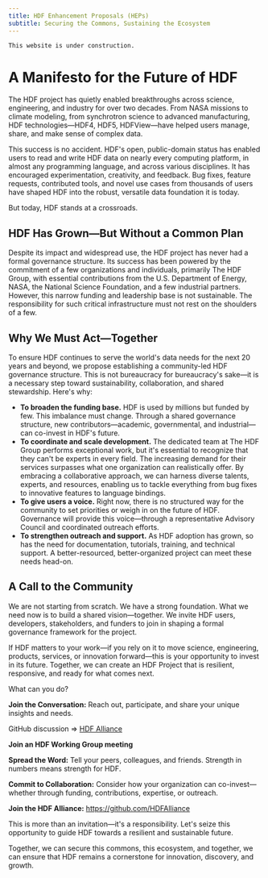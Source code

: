 ```yaml
---
title: HDF Enhancement Proposals (HEPs)
subtitle: Securing the Commons, Sustaining the Ecosystem
---
```


```{attention}
This website is under construction.
```

# A Manifesto for the Future of HDF

The HDF project has quietly enabled breakthroughs across science, engineering, and industry for over two decades. From NASA missions to climate modeling, from synchrotron science to advanced manufacturing, HDF technologies—HDF4, HDF5, HDFView—have helped users manage, share, and make sense of complex data.

This success is no accident. HDF's open, public-domain status has enabled users to read and write HDF data on nearly every computing platform, in almost any programming language, and across various disciplines. It has encouraged experimentation, creativity, and feedback. Bug fixes, feature requests, contributed tools, and novel use cases from thousands of users have shaped HDF into the robust, versatile data foundation it is today.

But today, HDF stands at a crossroads.

## HDF Has Grown—But Without a Common Plan

Despite its impact and widespread use, the HDF project has never had a formal governance structure. Its success has been powered by the commitment of a few organizations and individuals, primarily The HDF Group, with essential contributions from the U.S. Department of Energy, NASA, the National Science Foundation, and a few industrial partners. However, this narrow funding and leadership base is not sustainable. The responsibility for such critical infrastructure must not rest on the shoulders of a few.

## Why We Must Act—Together

To ensure HDF continues to serve the world's data needs for the next 20 years and beyond, we propose establishing a community-led HDF governance structure. This is not bureaucracy for bureaucracy's sake—it is a necessary step toward sustainability, collaboration, and shared stewardship. Here's why:
* **To broaden the funding base.** HDF is used by millions but funded by few. This imbalance must change. Through a shared governance structure, new contributors—academic, governmental, and industrial—can co-invest in HDF's future.
* **To coordinate and scale development.** The dedicated team at The HDF Group performs exceptional work, but it's essential to recognize that they can't be experts in every field. The increasing demand for their services surpasses what one organization can realistically offer. By embracing a collaborative approach, we can harness diverse talents, experts, and resources, enabling us to tackle everything from bug fixes to innovative features to language bindings.
* **To give users a voice.** Right now, there is no structured way for the community to set priorities or weigh in on the future of HDF. Governance will provide this voice—through a representative Advisory Council and coordinated outreach efforts.
* **To strengthen outreach and support.** As HDF adoption has grown, so has the need for documentation, tutorials, training, and technical support. A better-resourced, better-organized project can meet these needs head-on.

## A Call to the Community

We are not starting from scratch. We have a strong foundation. What we need now is to build a shared vision—together. We invite HDF users, developers, stakeholders, and funders to join in shaping a formal governance framework for the project.

If HDF matters to your work—if you rely on it to move science, engineering, products, services, or innovation forward—this is your opportunity to invest in its future. Together, we can create an HDF Project that is resilient, responsive, and ready for what comes next.

What can you do?

**Join the Conversation:** Reach out, participate, and share your unique insights and needs.

GitHub discussion => [HDF Alliance](https://github.com/HDFAlliance)

**Join an HDF Working Group meeting**

**Spread the Word:** Tell your peers, colleagues, and friends. Strength in numbers means strength for HDF.

**Commit to Collaboration:** Consider how your organization can co-invest—whether through funding, contributions, expertise, or outreach.

**Join the HDF Alliance:** https://github.com/HDFAlliance

This is more than an invitation—it's a responsibility. Let's seize this opportunity to guide HDF towards a resilient and sustainable future.

Together, we can secure this commons, this ecosystem, and together, we can ensure that HDF remains a cornerstone for innovation, discovery, and growth.
